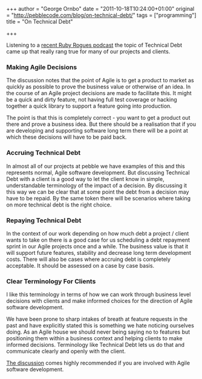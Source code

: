 +++
author = "George Ornbo"
date = "2011-10-18T10:24:00+01:00"
original = "http://pebblecode.com/blog/on-technical-debt/"
tags = ["programming"]
title = "On Technical Debt"

+++
<p>Listening to a <a href="http://rubyrogues.com/technical-debt/">recent Ruby Rogues podcast</a> the topic of Technical Debt came up that really rang true for many of our projects and clients.</p>
<h3>Making Agile Decisions</h3>
<p>The discussion notes that the point of Agile is to get a product to market as quickly as possible to prove the business value or otherwise of an idea. In the course of an Agile project decisions are made to facilitate this. It might be a quick and dirty feature, not having full test coverage or hacking together a quick library to support a feature going into production.</p>
<p>The point is that this is completely correct - you want to get a product out there and prove a business idea. But there should be a realisation that if you are developing and supporting software long term there will be a point at which these decisions will have to be paid back.</p>
<h3>Accruing Technical Debt</h3>
<p>In almost all of our projects at pebble we have examples of this and this represents normal, Agile software development. But discussing Technical Debt with a client is a good way to let the client know in simple, understandable terminology of the impact of a decision. By discussing it this way we can be clear that at some point the debt from a decision may have to be repaid. By the same token there will be scenarios where taking on more technical debt is the right choice.</p>
<h3>Repaying Technical Debt</h3>
<p>In the context of our work depending on how much debt a project / client wants to take on there is a good case for us scheduling a debt repayment sprint in our Agile projects once and a while. The business value is that it will support future features, stability and decrease long term development costs. There will also be cases where accruing debt is completely acceptable. It should be assessed on a case by case basis.</p>
<h3>Clear Terminology For Clients</h3>
<p>I like this terminology in terms of how we can work through business level decisions with clients and make informed choices for the direction of Agile software development.</p>
<p>We have been prone to sharp intakes of breath at feature requests in the past and have explicitly stated this is something we hate noticing ourselves doing. As an Agile house we should never being saying no to features but positioning them within a business context and helping clients to make informed decisions. Terminology like Technical Debt lets us do that and communicate clearly and openly with the client.</p>
<p><a href="http://rubyrogues.com/technical-debt/">The discussion</a> comes highly recommended if you are involved with Agile software development.</p>
